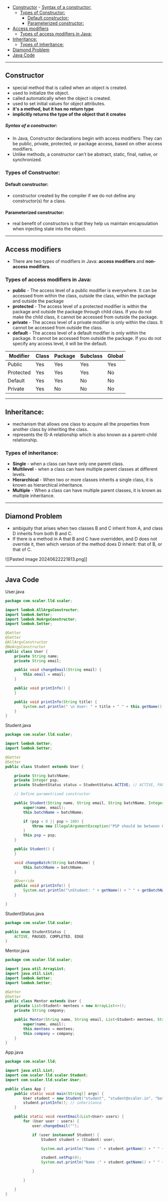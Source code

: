 - [Constructor](#constructor)
			- [Syntax of a constructor:](#syntax-of-a-constructor)
	- [Types of Constructor:](#types-of-constructor)
		- [Default constructor:](#default-constructor)
		- [Parameterized constructor:](#parameterized-constructor)
- [Access modifiers](#access-modifiers)
	- [Types of access modifiers in Java:](#types-of-access-modifiers-in-java)
- [Inheritance:](#inheritance)
	- [Types of inheritance:](#types-of-inheritance)
- [Diamond Problem](#diamond-problem)
- [Java Code](#java-code)

---
## Constructor
- special method that is called when an object is created. 
- used to initialize the object. 
- called automatically when the object is created. 
- used to set initial values for object attributes.
-  **it's a method, but it has no return type**
- **implicitly returns the type of the object that it creates**
##### Syntax of a constructor:
- In Java, Constructor declarations begin with access modifiers: They can be public, private, protected, or package access, based on other access modifiers. 
- Unlike methods, a constructor can't be abstract, static, final, native, or synchronized.

### Types of Constructor:
#### Default constructor:
- constructor created by the compiler if we do not define any constructor(s) for a class. 
#### Parameterized constructor:
-  real benefit of constructors is that they help us maintain encapsulation when injecting state into the object.

---
## Access modifiers
- There are two types of modifiers in Java: **access modifiers** and **non-access modifiers**.
### Types of access modifiers in Java:
- **public** - The access level of a public modifier is everywhere. It can be accessed from within the class, outside the class, within the package and outside the package
- **protected** - The access level of a protected modifier is within the package and outside the package through child class. If you do not make the child class, it cannot be accessed from outside the package. 
- **private** - The access level of a private modifier is only within the class. It cannot be accessed from outside the class.
- **default** - The access level of a default modifier is only within the package. It cannot be accessed from outside the package. If you do not specify any access level, it will be the default.

| Modifier  | Class | Package | Subclass | Global |
| --------- | ----- | ------- | -------- | ------ |
| Public    | Yes   | Yes     | Yes      | Yes    |
| Protected | Yes   | Yes     | Yes      | No     |
| Default   | Yes   | Yes     | No       | No     |
| Private   | Yes   | No      | No       | No     |

---
## Inheritance:
-  mechanism that allows one class to acquire all the properties from another class by inheriting the class.
- represents the IS-A relationship which is also known as a parent-child relationship.

### Types of inheritance:
 - **Single** - when a class can have only one parent class.
 - **Multilevel** - when a class can have multiple parent classes at different levels.
 - **Hierarchical** - When two or more classes inherits a single class, it is known as hierarchical inheritance.
 - **Multiple** - When a class can have multiple parent classes, it is known as multiple inheritance.

---
## Diamond Problem

- ambiguity that arises when two classes B and C inherit from A, and class D inherits from both B and C.
-  If there is a method in A that B and C have overridden, and D does not override it, then which version of the method does D inherit: that of B, or that of C.

![[Pasted image 20240622221813.png]]

---

## Java Code

User.java
```java
package com.scaler.lld.scaler;

import lombok.AllArgsConstructor;
import lombok.Getter;
import lombok.NoArgsConstructor;
import lombok.Setter;

@Getter
@Setter
@AllArgsConstructor
@NoArgsConstructor
public class User {
    private String name;
    private String email;

    public void changeEmail(String email) {
        this.email = email;
    }

    public void printInfo() {
    }

    public void printInfo(String title) {
        System.out.println(" \n User: " + title + " " + this.getName());
    }
}
```

Student.java
```java
package com.scaler.lld.scaler;

import lombok.Getter;
import lombok.Setter;

@Getter
@Setter
public class Student extends User {

    private String batchName;
    private Integer psp;
    private StudentStatus status = StudentStatus.ACTIVE; // ACTIVE, PAUSED, COMPLETED

    // Define parametrised constructor

    public Student(String name, String email, String batchName, Integer psp) {
        super(name, email);
        this.batchName = batchName;

        if (psp < 0 || psp > 100) {
            throw new IllegalArgumentException("PSP should be between 0 and 100");
        }
        this.psp = psp;
    }

    public Student() {
    }

    void changeBatch(String batchName) {
        this.batchName = batchName;
    }

    @Override
    public void printInfo() {
        System.out.println("\nStudent: " + getName() + " " + getBatchName());
    }

}
```

StudentStatus.java
```java
package com.scaler.lld.scaler;

public enum StudentStatus {
    ACTIVE, PAUSED, COMPLETED, EDGE
}
```

Mentor.java
```java
package com.scaler.lld.scaler;

import java.util.ArrayList;
import java.util.List;
import lombok.Getter;
import lombok.Setter;

@Getter
@Setter
public class Mentor extends User {
    private List<Student> mentees = new ArrayList<>();
    private String company;

    public Mentor(String name, String email, List<Student> mentees, String company) {
        super(name, email);
        this.mentees = mentees;
        this.company = company;
    }
}
```

App.java
```java
package com.scaler.lld;

import java.util.List;
import com.scaler.lld.scaler.Student;
import com.scaler.lld.scaler.User;

public class App {
    public static void main(String[] args) {
        User student = new Student("student", "student@scaler.in", "batch", 100);
        student.printInfo(); // inheritance
    }

    public static void resetEmail(List<User> users) {
        for (User user : users) {
            user.changeEmail("");

            if (user instanceof Student) {
                Student student = (Student) user;

                System.out.println("Name :" + student.getName() + " " + student.getPsp());

                student.setPsp(0);
                System.out.println("Name :" + student.getName() + " " + student.getPsp());

            }            

        }

    }
}
```
